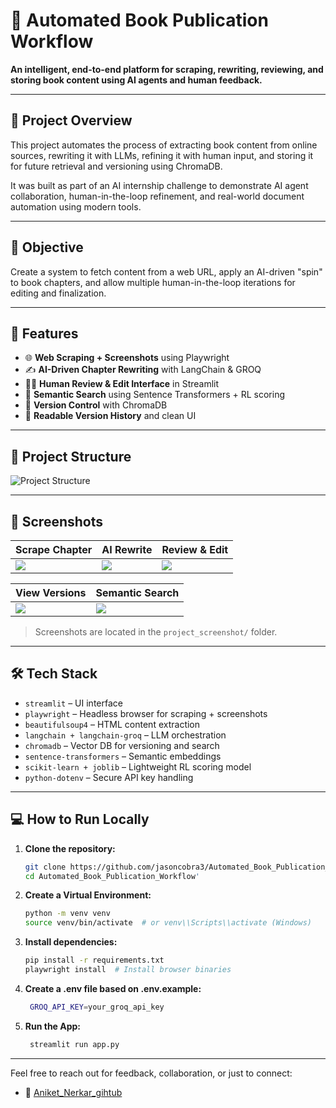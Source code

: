 # 📘 Automated Book Publication Workflow  
**An intelligent, end-to-end platform for scraping, rewriting, reviewing, and storing book content using AI agents and human feedback.**

---

## 🚀 Project Overview

This project automates the process of extracting book content from online sources, rewriting it with LLMs, refining it with human input, and storing it for future retrieval and versioning using ChromaDB.

It was built as part of an AI internship challenge to demonstrate AI agent collaboration, human-in-the-loop refinement, and real-world document automation using modern tools.

---
## 🎯 Objective
 Create a system to fetch content from a web URL, apply an AI-driven "spin" to book chapters, and allow multiple human-in-the-loop iterations for editing and finalization.

 
---

## 🧠 Features

- 🌐 **Web Scraping + Screenshots** using Playwright  
- ✍️ **AI-Driven Chapter Rewriting** with LangChain & GROQ  
- 👨‍💻 **Human Review & Edit Interface** in Streamlit  
- 🧠 **Semantic Search** using Sentence Transformers + RL scoring  
- 🧾 **Version Control** with ChromaDB  
- 📂 **Readable Version History** and clean UI

---

## 📂 Project Structure

![Project Structure](https://github.com/user-attachments/assets/7459b8ac-ce73-425b-9a3f-248b6d9edb5e)

---

## 📸 Screenshots

| Scrape Chapter | AI Rewrite | Review & Edit |
|----------------|------------|---------------|
| ![](project_screenshot/scrapeer_ui.png) | ![](project_screenshot/spin_ai.png) | ![](project_screenshot/review_ui.png) |

| View Versions | Semantic Search |
|---------------|------------------|
| ![](project_screenshot/version_table.png) | ![](project_screenshot/semantic_search.png) |

> Screenshots are located in the `project_screenshot/` folder.

---

## 🛠️ Tech Stack

- `streamlit` – UI interface  
- `playwright` – Headless browser for scraping + screenshots  
- `beautifulsoup4` – HTML content extraction  
- `langchain + langchain-groq` – LLM orchestration  
- `chromadb` – Vector DB for versioning and search  
- `sentence-transformers` – Semantic embeddings  
- `scikit-learn + joblib` – Lightweight RL scoring model  
- `python-dotenv` – Secure API key handling

---

## 💻 How to Run Locally

1. **Clone the repository:**
   ```bash
   git clone https://github.com/jasoncobra3/Automated_Book_Publication_Workflow.git
   cd Automated_Book_Publication_Workflow'
2. **Create a Virtual Environment:**
   ```bash
   python -m venv venv
   source venv/bin/activate  # or venv\\Scripts\\activate (Windows)
3. **Install dependencies:**
   ```bash
   pip install -r requirements.txt
   playwright install  # Install browser binaries

4. **Create a **.env** file based on .env.example:**
   ```bash
    GROQ_API_KEY=your_groq_api_key

5. **Run the App:**
   ```bash
    streamlit run app.py

---

Feel free to reach out for feedback, collaboration, or just to connect:
- 🔗 [Aniket_Nerkar_gihtub](https://github.com/jasoncobra3)






